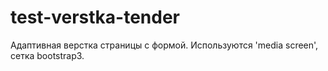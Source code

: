 # test-verstka-tender
Адаптивная верстка страницы с формой. Используются 'media screen', сетка bootstrap3.
